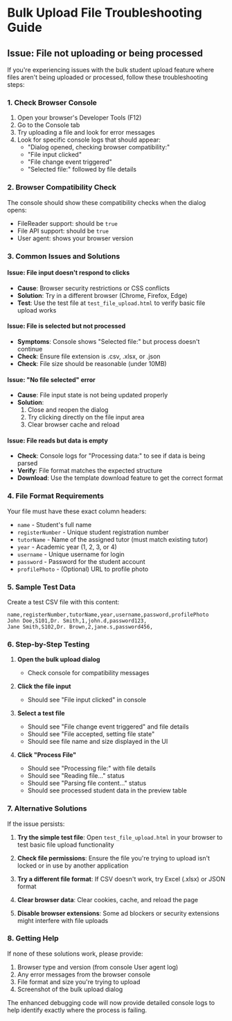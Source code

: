 # Bulk Upload File Troubleshooting Guide

## Issue: File not uploading or being processed

If you're experiencing issues with the bulk student upload feature where files aren't being uploaded or processed, follow these troubleshooting steps:

### 1. Check Browser Console
1. Open your browser's Developer Tools (F12)
2. Go to the Console tab
3. Try uploading a file and look for error messages
4. Look for specific console logs that should appear:
   - "Dialog opened, checking browser compatibility:"
   - "File input clicked"
   - "File change event triggered"
   - "Selected file:" followed by file details

### 2. Browser Compatibility Check
The console should show these compatibility checks when the dialog opens:
- FileReader support: should be `true`
- File API support: should be `true`
- User agent: shows your browser version

### 3. Common Issues and Solutions

#### Issue: File input doesn't respond to clicks
- **Cause**: Browser security restrictions or CSS conflicts
- **Solution**: Try in a different browser (Chrome, Firefox, Edge)
- **Test**: Use the test file at `test_file_upload.html` to verify basic file upload works

#### Issue: File is selected but not processed
- **Symptoms**: Console shows "Selected file:" but process doesn't continue
- **Check**: Ensure file extension is .csv, .xlsx, or .json
- **Check**: File size should be reasonable (under 10MB)

#### Issue: "No file selected" error
- **Cause**: File input state is not being updated properly
- **Solution**: 
  1. Close and reopen the dialog
  2. Try clicking directly on the file input area
  3. Clear browser cache and reload

#### Issue: File reads but data is empty
- **Check**: Console logs for "Processing data:" to see if data is being parsed
- **Verify**: File format matches the expected structure
- **Download**: Use the template download feature to get the correct format

### 4. File Format Requirements

Your file must have these exact column headers:
- `name` - Student's full name
- `registerNumber` - Unique student registration number
- `tutorName` - Name of the assigned tutor (must match existing tutor)
- `year` - Academic year (1, 2, 3, or 4)
- `username` - Unique username for login
- `password` - Password for the student account
- `profilePhoto` - (Optional) URL to profile photo

### 5. Sample Test Data

Create a test CSV file with this content:
```csv
name,registerNumber,tutorName,year,username,password,profilePhoto
John Doe,S101,Dr. Smith,1,john.d,password123,
Jane Smith,S102,Dr. Brown,2,jane.s,password456,
```

### 6. Step-by-Step Testing

1. **Open the bulk upload dialog**
   - Check console for compatibility messages
   
2. **Click the file input**
   - Should see "File input clicked" in console
   
3. **Select a test file**
   - Should see "File change event triggered" and file details
   - Should see "File accepted, setting file state"
   - Should see file name and size displayed in the UI
   
4. **Click "Process File"**
   - Should see "Processing file:" with file details
   - Should see "Reading file..." status
   - Should see "Parsing file content..." status
   - Should see processed student data in the preview table

### 7. Alternative Solutions

If the issue persists:

1. **Try the simple test file**: Open `test_file_upload.html` in your browser to test basic file upload functionality

2. **Check file permissions**: Ensure the file you're trying to upload isn't locked or in use by another application

3. **Try a different file format**: If CSV doesn't work, try Excel (.xlsx) or JSON format

4. **Clear browser data**: Clear cookies, cache, and reload the page

5. **Disable browser extensions**: Some ad blockers or security extensions might interfere with file uploads

### 8. Getting Help

If none of these solutions work, please provide:
1. Browser type and version (from console User agent log)
2. Any error messages from the browser console
3. File format and size you're trying to upload
4. Screenshot of the bulk upload dialog

The enhanced debugging code will now provide detailed console logs to help identify exactly where the process is failing.
